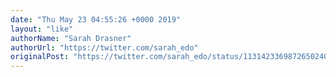 ```yaml
---
date: "Thu May 23 04:55:26 +0000 2019"
layout: "like"
authorName: "Sarah Drasner"
authorUrl: "https://twitter.com/sarah_edo"
originalPost: "https://twitter.com/sarah_edo/status/1131423369872650240"
---
```

